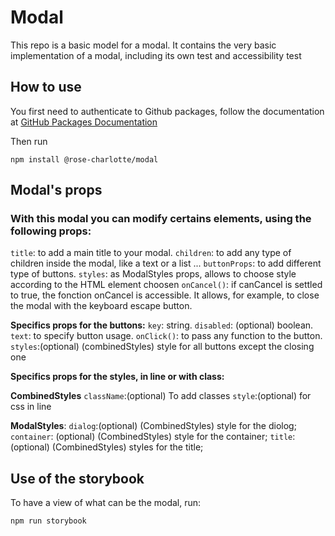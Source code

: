 # Modal

This repo is a basic model for a modal.
It contains the very basic implementation of a modal, including its own test and accessibility test

## How to use

You first need to authenticate to Github packages, follow the documentation at [GitHub Packages Documentation](https://docs.github.com/en/packages/working-with-a-github-packages-registry/working-with-the-npm-registry#installing-a-package)

Then run

```
npm install @rose-charlotte/modal
```

## Modal's props

### With this modal you can modify certains elements, using the following props:

`title`: to add a main title to your modal.
`children`: to add any type of children inside the modal, like a text or a list ...
`buttonProps`: to add different type of buttons.
`styles`: as ModalStyles props, allows to choose style according to the HTML element choosen
`onCancel()`: if canCancel is settled to true, the fonction onCancel is accessible. It allows, for example, to close the modal with the keyboard escape button.

**Specifics props for the buttons:**
`key`: string.
`disabled`: (optional) boolean.
`text`: to specify button usage.
`onClick()`: to pass any function to the button.
`styles`:(optional) (combinedStyles) style for all buttons except the closing one

**Specifics props for the styles, in line or with class:**

**CombinedStyles**
`className`:(optional) To add classes
`style`:(optional) for css in line

**ModalStyles**:
`dialog`:(optional) (CombinedStyles) style for the diolog;
`container`: (optional) (CombinedStyles) style for the container;
`title`: (optional) (CombinedStyles) styles for the title;

## Use of the storybook

To have a view of what can be the modal, run:

```
npm run storybook
```
